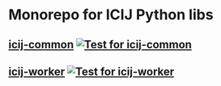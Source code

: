 # Monorepo for ICIJ Python libs

## [icij-common](icij-common) [![Test for icij-common](https://github.com/ICIJ/icij-python/actions/workflows/tests-common.yml/badge.svg)](https://github.com/ICIJ/icij-python/actions/workflows/tests-common.yml) 

## [icij-worker](icij-worker) [![Test for icij-worker](https://github.com/ICIJ/icij-python/actions/workflows/tests-worker.yml/badge.svg)](https://github.com/ICIJ/icij-python/actions/workflows/tests-worker.yml)
